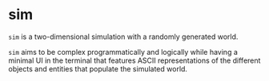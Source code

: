 # sim

`sim` is a two-dimensional simulation with a randomly generated world.

`sim` aims to be complex programmatically and logically while having a minimal UI in the terminal that features ASCII representations of the different objects and entities that populate the simulated world.
